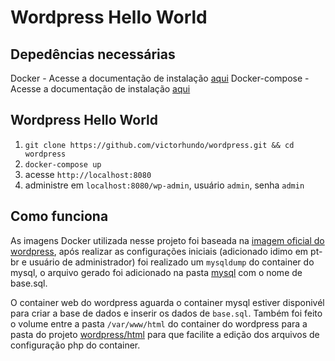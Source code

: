 # Wordpress Hello World

## Depedências necessárias

Docker - Acesse a documentação de instalação [aqui](https://docs.docker.com/engine/installation/linux)
Docker-compose - Acesse a documentação de instalação [aqui](https://docs.docker.com/compose/install/)

## Wordpress Hello World

1. `git clone https://github.com/victorhundo/wordpress.git && cd wordpress`
2. `docker-compose up`
3. acesse `http://localhost:8080`
4. administre em `localhost:8080/wp-admin`, usuário `admin`, senha `admin`

## Como funciona

As imagens Docker utilizada nesse projeto foi baseada na [imagem oficial do wordpress](https://hub.docker.com/_/wordpress/), após realizar as configurações iniciais (adicionado idimo em pt-br e usuário de administrador) foi realizado um `mysqldump` do container do mysql, o arquivo gerado foi adicionado na pasta [mysql](https://github.com/victorhundo/wordpress//tree/master/mysql) com o nome de base.sql.

O container web do wordpress aguarda o container mysql estiver disponivél para criar a base de dados e inserir os dados de `base.sql`. Também foi feito o volume entre a pasta `/var/www/html` do container do wordpress para a pasta do projeto [wordpress/html](https://github.com/victorhundo/wordpress//tree/master/mysql) para que facilite a edição dos arquivos de configuração php do container.
